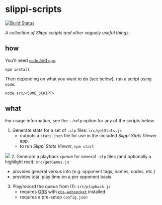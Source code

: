# slippi-scripts

[![Build Status](https://travis-ci.com/IvantheTricourne/slippi-scripts.svg?branch=master)](https://travis-ci.com/IvantheTricourne/slippi-scripts)

_A collection of Slippi scripts and other vaguely useful things_.

## how

You'll need [`node` and `npm`](https://nodejs.org/en/download/).

`npm install`

Then depending on what you want to do (see below), run a script using `node`.

`node src/<SOME_SCRIPT>`

## what

For usage information, see the `--help` option for any of the scripts below.

1. Generate stats for a set of `.slp` files: `src/getStats.js`
   * outputs a `stats.json` file for use in the included _Slippi Stats Viewer_ app.
   * to run _Slippi Stats Viewer_, `npm start`

![](demo/demo.gif)
2. Generate a playback queue for several `.slp` files (and optionally a highlight reel): `src/getGames.js`
   * provides general versus info (e.g. opponent tags, names, codes, etc.)
   * provides total play time on a per opponent basis
3. Play/record the queue from (1): `src/playback.js`
   * requires [OBS](https://obsproject.com/) with [`obs-websocket`](https://obsproject.com/forum/resources/obs-websocket-remote-control-obs-studio-from-websockets.466/) installed
   * requires a pre-setup `config.json`
